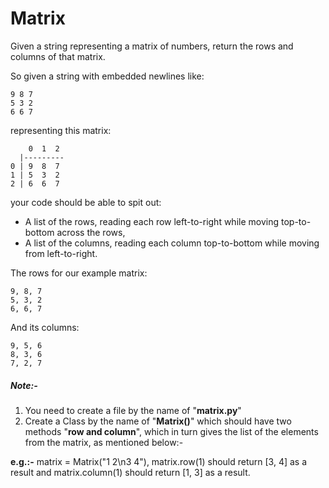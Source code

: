 # Matrix
Given a string representing a matrix of numbers, return the rows and columns of that matrix.

So given a string with embedded newlines like:

```
9 8 7
5 3 2
6 6 7
```
representing this matrix:
```
    0  1  2
  |---------
0 | 9  8  7
1 | 5  3  2
2 | 6  6  7
```
your code should be able to spit out:

- A list of the rows, reading each row left-to-right while moving top-to-bottom across the rows,
- A list of the columns, reading each column top-to-bottom while moving from left-to-right.

The rows for our example matrix:
```
9, 8, 7
5, 3, 2
6, 6, 7
```
And its columns:
```
9, 5, 6
8, 3, 6
7, 2, 7
```

##### *Note:-*
1. You need to create a file by the name of "**matrix.py**"
2. Create a Class by the name of "**Matrix()**" which should have two methods "**row and column**", which in turn gives the list of the elements from the matrix, as mentioned below:-

**e.g.:-** matrix = Matrix("1 2\n3 4"), matrix.row(1) should return [3, 4] as a result and matrix.column(1) should return [1, 3] as a result.
